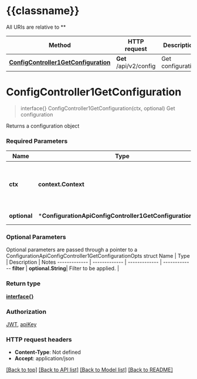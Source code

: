 # {{classname}}

All URIs are relative to **

Method | HTTP request | Description
------------- | ------------- | -------------
[**ConfigController1GetConfiguration**](ConfigurationApi.md#ConfigController1GetConfiguration) | **Get** /api/v2/config | Get configuration

# **ConfigController1GetConfiguration**
> interface{} ConfigController1GetConfiguration(ctx, optional)
Get configuration

Returns a configuration object

### Required Parameters

Name | Type | Description  | Notes
------------- | ------------- | ------------- | -------------
 **ctx** | **context.Context** | context for authentication, logging, cancellation, deadlines, tracing, etc.
 **optional** | ***ConfigurationApiConfigController1GetConfigurationOpts** | optional parameters | nil if no parameters

### Optional Parameters
Optional parameters are passed through a pointer to a ConfigurationApiConfigController1GetConfigurationOpts struct
Name | Type | Description  | Notes
------------- | ------------- | ------------- | -------------
 **filter** | **optional.String**| Filter to be applied. | 

### Return type

[**interface{}**](interface{}.md)

### Authorization

[JWT](../README.md#JWT), [apiKey](../README.md#apiKey)

### HTTP request headers

 - **Content-Type**: Not defined
 - **Accept**: application/json

[[Back to top]](#) [[Back to API list]](../README.md#documentation-for-api-endpoints) [[Back to Model list]](../README.md#documentation-for-models) [[Back to README]](../README.md)

